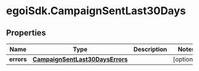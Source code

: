 # egoiSdk.CampaignSentLast30Days

## Properties
Name | Type | Description | Notes
------------ | ------------- | ------------- | -------------
**errors** | [**CampaignSentLast30DaysErrors**](CampaignSentLast30DaysErrors.md) |  | [optional] 


